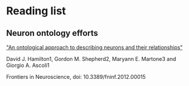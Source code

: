 # Reading list 

## Neuron ontology efforts 

["An ontological approach to describing neurons and their relationships"](fninf-06-00015.pdf)

David J. Hamilton1, Gordon M. Shepherd2, Maryann E. Martone3 and Giorgio A. Ascoli1

Frontiers in Neuroscience, doi: 10.3389/fninf.2012.00015
